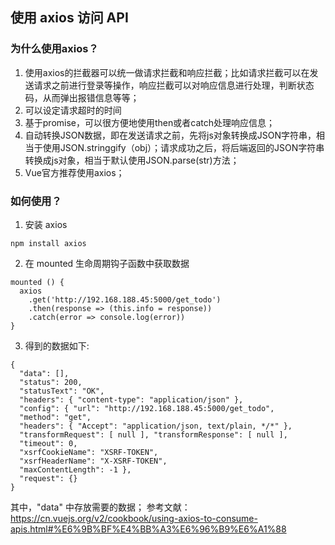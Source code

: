 ## 使用 axios 访问 API    
### 为什么使用axios？    
1. 使用axios的拦截器可以统一做请求拦截和响应拦截；比如请求拦截可以在发送请求之前进行登录等操作，响应拦截可以对响应信息进行处理，判断状态码，从而弹出报错信息等等；  
2. 可以设定请求超时的时间  
3. 基于promise，可以很方便地使用then或者catch处理响应信息；  
4. 自动转换JSON数据，即在发送请求之前，先将js对象转换成JSON字符串，相当于使用JSON.stringgify（obj）；请求成功之后，将后端返回的JSON字符串转换成js对象，相当于默认使用JSON.parse(str)方法；
5. Vue官方推荐使用axios；
### 如何使用？  

1. 安装 axios  
``` 
npm install axios  
```
2. 在 mounted 生命周期钩子函数中获取数据  
```
mounted () {
  axios
    .get('http://192.168.188.45:5000/get_todo')
    .then(response => (this.info = response))
    .catch(error => console.log(error))
}
```
3. 得到的数据如下:  
```
{ 
  "data": [], 
  "status": 200, 
  "statusText": "OK", 
  "headers": { "content-type": "application/json" }, 
  "config": { "url": "http://192.168.188.45:5000/get_todo", 
  "method": "get", 
  "headers": { "Accept": "application/json, text/plain, */*" }, 
  "transformRequest": [ null ], "transformResponse": [ null ], 
  "timeout": 0, 
  "xsrfCookieName": "XSRF-TOKEN", 
  "xsrfHeaderName": "X-XSRF-TOKEN", 
  "maxContentLength": -1 }, 
  "request": {} 
} 

```
其中，"data" 中存放需要的数据；
参考文献：https://cn.vuejs.org/v2/cookbook/using-axios-to-consume-apis.html#%E6%9B%BF%E4%BB%A3%E6%96%B9%E6%A1%88
